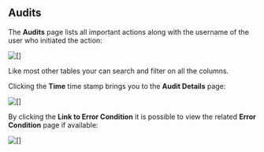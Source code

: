 ## Audits

The **Audits** page lists all important actions along with the username of the user who initiated the action:

![[]](Audits.png)

Like most other tables your can search and filter on all the columns.

Clicking the **Time** time stamp brings you to the **Audit Details** page:

![[]](AuditDetails.png)

By clicking the **Link to Error Condition** it is possible to view the related **Error Condition** page if available:

![[]](ErrorCondition.png)
